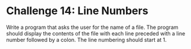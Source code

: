 # Challenge 14: Line Numbers

Write a program that asks the user for the name of a file. 
The program should display the contents of the file with each line preceded with a
line number followed by a colon. The line numbering should start at 1.